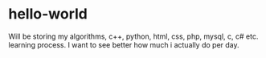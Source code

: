 # hello-world
Will be storing my algorithms, c++, python, html, css, php, mysql, c, c# etc. learning process.
I want to see better how much i actually do per day.
